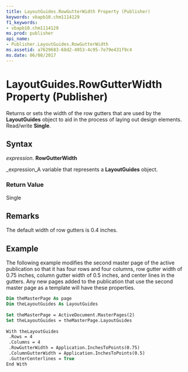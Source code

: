 ```yaml
---
title: LayoutGuides.RowGutterWidth Property (Publisher)
keywords: vbapb10.chm1114129
f1_keywords:
- vbapb10.chm1114129
ms.prod: publisher
api_name:
- Publisher.LayoutGuides.RowGutterWidth
ms.assetid: a7629683-68d2-4953-4c95-7e79e431f9c4
ms.date: 06/08/2017
---
```



# LayoutGuides.RowGutterWidth Property (Publisher)

Returns or sets the width of the row gutters that are used by the  **LayoutGuides** object to aid in the process of laying out design elements. Read/write **Single**.


## Syntax

 _expression_. **RowGutterWidth**

 _expression_A variable that represents a  **LayoutGuides** object.


### Return Value

Single


## Remarks

The default width of row gutters is 0.4 inches.


## Example

The following example modifies the second master page of the active publication so that it has four rows and four columns, row gutter width of 0.75 inches, column gutter width of 0.5 inches, and center lines in the gutters. Any new pages added to the publication that use the second master page as a template will have these properties.


```vb
Dim theMasterPage As page 
Dim theLayoutGuides As LayoutGuides 
 
Set theMasterPage = ActiveDocument.MasterPages(2) 
Set theLayoutGuides = theMasterPage.LayoutGuides 
 
With theLayoutGuides 
 .Rows = 4 
 .Columns = 4 
 .RowGutterWidth = Application.InchesToPoints(0.75) 
 .ColumnGutterWidth = Application.InchesToPoints(0.5) 
 .GutterCenterlines = True 
End With
```


